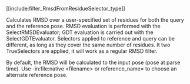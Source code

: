 [[include:filter_RmsdFromResidueSelector_type]]

Calculates RMSD over a user-specified set of residues for both the query and the reference pose. RMSD evaluation is performed with the SelectRMSDEvaluator; GDT evaluation is carried out with the SelectGDTEvaluator. Selectors applied to reference and query can be different, as long as they cover the same number of residues. It two TrueSelectors are applied, it will work as a regular RMSD filter.

By default, the RMSD will be calculated to the input pose (pose at parse time). Use -in:file:native \<filename\> or reference_name= to choose an alternate reference pose.